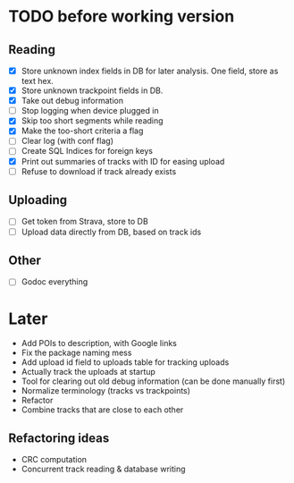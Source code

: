 TODO before working version
===========================

Reading
-------

- [x] Store unknown index fields in DB for later analysis. One field, store as text hex.
- [x] Store unknown trackpoint fields in DB.
- [x] Take out debug information
- [ ] Stop logging when device plugged in
- [x] Skip too short segments while reading
- [x] Make the too-short criteria a flag
- [ ] Clear log (with conf flag)
- [ ] Create SQL Indices for foreign keys
- [x] Print out summaries of tracks with ID for easing upload
- [ ] Refuse to download if track already exists

Uploading
---------

- [ ] Get token from Strava, store to DB
- [ ] Upload data directly from DB, based on track ids

Other
-----

- [ ] Godoc everything

Later
=====

- Add POIs to description, with Google links
- Fix the package naming mess
- Add upload id field to uploads table for tracking uploads
- Actually track the uploads at startup
- Tool for clearing out old debug information (can be done manually first)
- Normalize terminology (tracks vs trackpoints)
- Refactor
- Combine tracks that are close to each other

Refactoring ideas
-----------------

- CRC computation
- Concurrent track reading & database writing